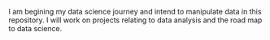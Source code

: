 I am begining my data science journey and intend to manipulate data in this repository. I will work on projects relating to data analysis and the road map to data science.
